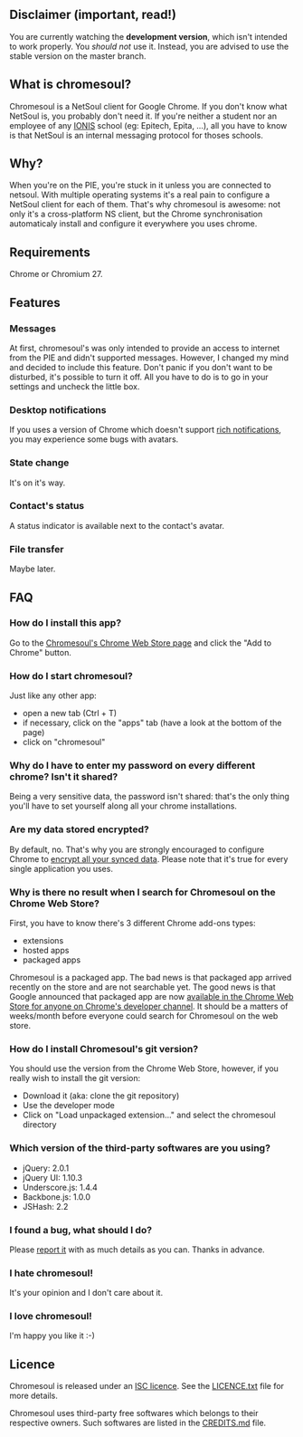 ## Disclaimer (important, read!)

You are currently watching the **development version**, which isn't intended to work properly. You *should not* use it. Instead, you are advised to use the stable version on the master branch.


## What is chromesoul?

Chromesoul is a NetSoul client for Google Chrome. If you don't know what NetSoul is, you probably don't need it. If you're neither a student nor an employee of any [IONIS](http://www.ionis-group.com/) school (eg: Epitech, Epita, …), all you have to know is that NetSoul is an internal messaging protocol for thoses schools.


## Why?

When you're on the PIE, you're stuck in it unless you are connected to netsoul. With multiple operating systems it's a real pain to configure a NetSoul client for each of them. That's why chromesoul is awesome: not only it's a cross-platform NS client, but the Chrome synchronisation automaticaly install and configure it everywhere you uses chrome.


## Requirements

Chrome or Chromium 27.


## Features

### Messages
At first, chromesoul's was only intended to provide an access to internet from the PIE and didn't supported messages. However, I changed my mind and decided to include this feature. Don't panic if you don't want to be disturbed, it's possible to turn it off. All you have to do is to go in your settings and uncheck the little box.

### Desktop notifications
If you uses a version of Chrome which doesn't support [rich notifications](http://blog.chromium.org/2013/05/rich-notifications-in-chrome.html), you may experience some bugs with avatars.

### State change
It's on it's way.

### Contact's status
A status indicator is available next to the contact's avatar.

### File transfer
Maybe later.


## FAQ

### How do I install this app?
Go to the [Chromesoul's Chrome Web Store page](https://chrome.google.com/webstore/detail/chromesoul/kfognoohapdknjapfhcmpaobigmemphe) and click the "Add to Chrome" button.

### How do I start chromesoul?
Just like any other app:
* open a new tab (Ctrl + T)
* if necessary, click on the "apps" tab (have a look at the bottom of the page)
* click on "chromesoul"

### Why do I have to enter my password on every different chrome? Isn't it shared?
Being a very sensitive data, the password isn't shared: that's the only thing you'll have to set yourself along all your chrome installations.

### Are my data stored encrypted?
By default, no. That's why you are strongly encouraged to configure Chrome to [encrypt all your synced data](http://support.google.com/chrome/bin/answer.py?hl=en&answer=1181035). Please note that it's true for every single application you uses.

### Why is there no result when I search for Chromesoul on the Chrome Web Store?
First, you have to know there's 3 different Chrome add-ons types:
* extensions
* hosted apps
* packaged apps

Chromesoul is a packaged app. The bad news is that packaged app arrived recently on the store and are not searchable yet. The good news is that Google announced that packaged app are now [available in the Chrome Web Store for anyone on Chrome's developer channel](http://blog.chromium.org/2013/05/preview-new-chrome-packaged-apps.html). It should be a matters of weeks/month before everyone could search for Chromesoul on the web store.

### How do I install Chromesoul's git version?
You should use the version from the Chrome Web Store, however, if you really wish to install the git version:
* Download it (aka: clone the git repository)
* Use the developer mode
* Click on "Load unpackaged extension..." and select the chromesoul directory

### Which version of the third-party softwares are you using?

* jQuery: 2.0.1
* jQuery UI: 1.10.3
* Underscore.js: 1.4.4
* Backbone.js: 1.0.0
* JSHash: 2.2

### I found a bug, what should I do?
Please [report it](https://github.com/TychoBrahe/chromesoul/issues) with as much details as you can. Thanks in advance.

### I hate chromesoul!
It's your opinion and I don't care about it.

### I love chromesoul!
I'm happy you like it :-)


## Licence

Chromesoul is released under an [ISC licence](http://en.wikipedia.org/wiki/ISC_license "ISC licence"). See the [LICENCE.txt](https://github.com/TychoBrahe/chromesoul/blob/master/LICENCE.txt) file for more details.

Chromesoul uses third-party free softwares which belongs to their respective owners. Such softwares are listed in the [CREDITS.md](https://github.com/TychoBrahe/chromesoul/blob/master/CREDITS.md) file.

